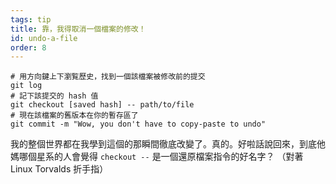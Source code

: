 ```yaml
---
tags: tip
title: 靠，我得取消一個檔案的修改！
id: undo-a-file
order: 8
---
```


```git
# 用方向鍵上下瀏覧歷史，找到一個該檔案被修改前的提交
git log
# 記下該提交的 hash 值
git checkout [saved hash] -- path/to/file
# 現在該檔案的舊版本在你的暫存區了
git commit -m "Wow, you don't have to copy-paste to undo"
```

我的整個世界都在我學到這個的那瞬間徹底改變了。真的。好啦話說回來，到底他媽哪個星系的人會覺得 `checkout --` 是一個還原檔案指令的好名字？ （對著 Linux Torvalds 折手指）